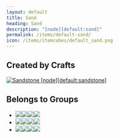 ```yaml
---
layout: default
title: Sand
heading: Sand
description: "[node][default:sand]"
permalink: /items/default-sand/
icon: /items/itemcubes/default_sand.png
---
```



## Created by Crafts

<div class="craft">
    <div>
        <span><a href="{{site.baseurl}}/items/default-sandstone/"><img src="{{site.baseurl}}/assets/img/items/itemcubes/default_sandstone.png" data-toggle="tooltip" title="Sandstone [node][default:sandstone]"></a></span>
        <span></span>
        <span></span>
    </div>
    <div>
        <span></span>
        <span></span>
        <span></span>
    </div>
    <div>
        <span></span>
        <span></span>
        <span></span>
    </div>
</div>


## Belongs to Groups

<ul class="list-items clearfix">
    <li><a href="{{site.baseurl}}/items/group-crumbly/"><span class="item-group" data-toggle="tooltip" title="Group Crumbly [group][crumbly]"><img src="{{site.baseurl}}/assets/img/items/itemcubes/default_sandstone.png"><img src="{{site.baseurl}}/assets/img/items/itemcubes/stairs_slab_sandstone.png"><img src="{{site.baseurl}}/assets/img/items/itemcubes/stairs_slab_sandstonebrick.png"><img src="{{site.baseurl}}/assets/img/items/itemcubes/stairs_stair_sandstone.png"></span></a></li>
    <li><a href="{{site.baseurl}}/items/group-falling-node/"><span class="item-group" data-toggle="tooltip" title="Group Falling Node [group][falling_node]"><img src="{{site.baseurl}}/assets/img/items/itemcubes/default_desert_sand.png"><img src="{{site.baseurl}}/assets/img/items/itemcubes/default_gravel.png"><img src="{{site.baseurl}}/assets/img/items/itemcubes/default_sand.png"><img src="{{site.baseurl}}/assets/img/items/itemcubes/default_snow.png"></span></a></li>
    <li><a href="{{site.baseurl}}/items/group-sand/"><span class="item-group" data-toggle="tooltip" title="Group Sand [group][sand]"><img src="{{site.baseurl}}/assets/img/items/itemcubes/default_desert_sand.png"><img src="{{site.baseurl}}/assets/img/items/itemcubes/default_sand.png"><img src="{{site.baseurl}}/assets/img/items/itemcubes/farming_desert_sand_soil.png"><img src="{{site.baseurl}}/assets/img/items/itemcubes/farming_desert_sand_soil_wet.png"></span></a></li>
</ul>
